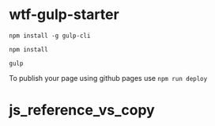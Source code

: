 # wtf-gulp-starter

`npm install -g gulp-cli`

`npm install`

`gulp`

To publish your page using github pages use `npm run deploy`
# js_reference_vs_copy
